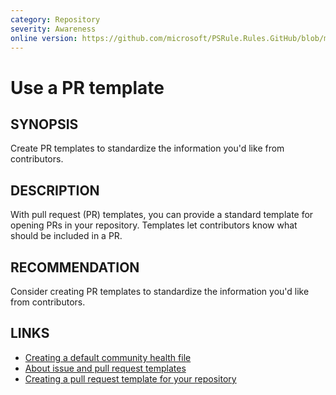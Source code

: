```yaml
---
category: Repository
severity: Awareness
online version: https://github.com/microsoft/PSRule.Rules.GitHub/blob/main/docs/en/rules/GitHub.Repo.PRTemplate.md
---
```


# Use a PR template

## SYNOPSIS

Create PR templates to standardize the information you'd like from contributors.

## DESCRIPTION

With pull request (PR) templates, you can provide a standard template for opening PRs in your repository.
Templates let contributors know what should be included in a PR.

## RECOMMENDATION

Consider creating PR templates to standardize the information you'd like from contributors.

## LINKS

- [Creating a default community health file](https://docs.github.com/communities/setting-up-your-project-for-healthy-contributions/creating-a-default-community-health-file)
- [About issue and pull request templates](https://docs.github.com/communities/using-templates-to-encourage-useful-issues-and-pull-requests/about-issue-and-pull-request-templates)
- [Creating a pull request template for your repository](https://docs.github.com/communities/using-templates-to-encourage-useful-issues-and-pull-requests/creating-a-pull-request-template-for-your-repository)
